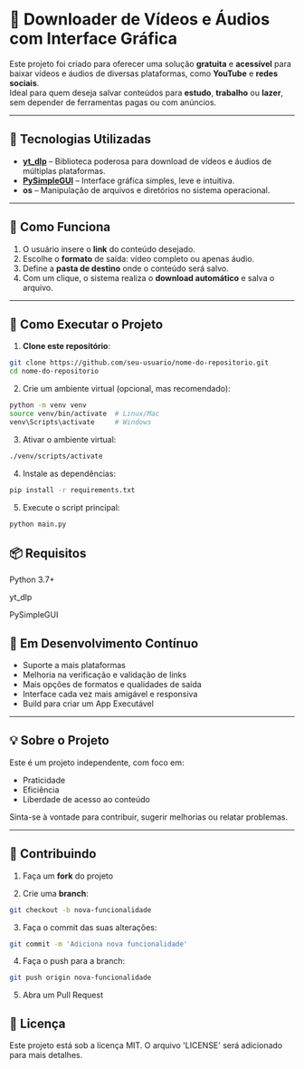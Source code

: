 # 🎥 Downloader de Vídeos e Áudios com Interface Gráfica

Este projeto foi criado para oferecer uma solução **gratuita** e **acessível** para baixar vídeos e áudios de diversas plataformas, como **YouTube** e **redes sociais**.  
Ideal para quem deseja salvar conteúdos para **estudo**, **trabalho** ou **lazer**, sem depender de ferramentas pagas ou com anúncios.

---

## 🔧 Tecnologias Utilizadas

- **[yt_dlp](https://github.com/yt-dlp/yt-dlp)** – Biblioteca poderosa para download de vídeos e áudios de múltiplas plataformas.  
- **[PySimpleGUI](https://pysimplegui.readthedocs.io/)** – Interface gráfica simples, leve e intuitiva.  
- **os** – Manipulação de arquivos e diretórios no sistema operacional.

---

## 📌 Como Funciona

1. O usuário insere o **link** do conteúdo desejado.
2. Escolhe o **formato** de saída: vídeo completo ou apenas áudio.
3. Define a **pasta de destino** onde o conteúdo será salvo.
4. Com um clique, o sistema realiza o **download automático** e salva o arquivo.

---

## 🚀 Como Executar o Projeto

1. **Clone este repositório**:

```bash
git clone https://github.com/seu-usuario/nome-do-repositorio.git
cd nome-do-repositorio
```

2. Crie um ambiente virtual (opcional, mas recomendado):

```bash
python -m venv venv
source venv/bin/activate  # Linux/Mac
venv\Scripts\activate     # Windows
```

3. Ativar o ambiente virtual:

```bash
./venv/scripts/activate
```

4. Instale as dependências:

```bash
pip install -r requirements.txt
```

5. Execute o script principal:

```bash
python main.py
```

## 📦 Requisitos
Python 3.7+

yt_dlp

PySimpleGUI

## 🔄 Em Desenvolvimento Contínuo

- Suporte a mais plataformas  
- Melhoria na verificação e validação de links  
- Mais opções de formatos e qualidades de saída  
- Interface cada vez mais amigável e responsiva
- Build para criar um App Executável

---

## 💡 Sobre o Projeto

Este é um projeto independente, com foco em:

- Praticidade  
- Eficiência  
- Liberdade de acesso ao conteúdo  

Sinta-se à vontade para contribuir, sugerir melhorias ou relatar problemas.

---

## 🤝 Contribuindo

1. Faça um **fork** do projeto

2. Crie uma **branch**:  
```bash
git checkout -b nova-funcionalidade
```

3. Faça o commit das suas alterações:

```bash
git commit -m 'Adiciona nova funcionalidade'
```

4. Faça o push para a branch:

```bash
git push origin nova-funcionalidade
```

5. Abra um Pull Request

## 📄 Licença
Este projeto está sob a licença MIT. O arquivo 'LICENSE' será adicionado para mais detalhes.
